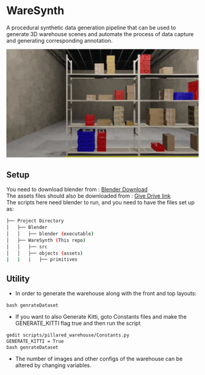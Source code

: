  # WareSynth

 A procedural synthetic  data  generation pipeline  that  can  be  used  to  generate  3D  warehouse  scenes and  automate  the  process  of  data  capture  and  generating corresponding  annotation.

![Alt Text](./tes.gif)

## Setup

You need to download blender from : <a href = "https://www.blender.org/download/"> Blender Download </a> <br>
The assets files should also be downloaded from : <a href = ""> Give Drive  link </a> <br> 
The scripts here need blender to run, and you need to have the files set up as:
```bash
├── Project Directory
│   ├── Blender
│   │   ├── blender (executable)
│   ├── WareSynth (This repo)
│   │   ├── src
│   │   ├── objects (assets)
|   |   |   ├── primitives
```


## Utility
* In order to generate the warehouse along with the front and top layouts:
```
bash genrateDataset
```

* If you want to also Generate Kitti, goto Constants files and make the GENERATE_KITTI flag true and then run the script
```
gedit scripts/pillared_warehouse/Constants.py
GENERATE_KITTI = True
bash genrateDataset
```

* The number of images and other configs of the warehouse can be altered by changing variables.

